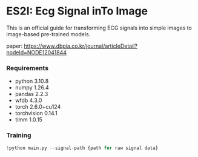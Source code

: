 # ES2I: Ecg Signal inTo Image
This is an official guide for transforming ECG signals into simple images to image-based pre-trained models.

paper: https://www.dbpia.co.kr/journal/articleDetail?nodeId=NODE12041844

### Requirements
* python 3.10.8
* numpy 1.26.4
* pandas 2.2.3
* wfdb 4.3.0
* torch 2.6.0+cu124
* torchvision 0.14.1
* timm 1.0.15

### Training
```python
!python main.py --signal-path {path for raw signal data}

```

